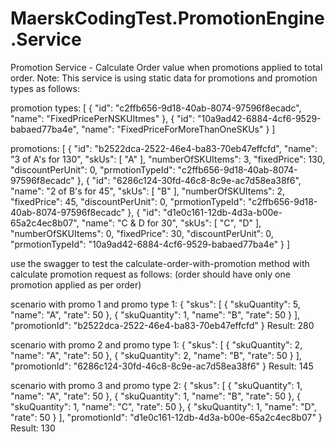 # MaerskCodingTest.PromotionEngine.Service
Promotion Service - Calculate Order value when promotions applied to total order.
Note: This service is using static data for promotions and promotion types as follows: 

promotion types:
[
  {
    "id": "c2ffb656-9d18-40ab-8074-97596f8ecadc",
    "name": "FixedPricePerNSKUItmes"
  },
  {
    "id": "10a9ad42-6884-4cf6-9529-babaed77ba4e",
    "name": "FixedPriceForMoreThanOneSKUs"
  }
]

promotions:
[
  {
    "id": "b2522dca-2522-46e4-ba83-70eb47effcfd",
    "name": "3 of A's for 130",
    "skUs": [
      "A"
    ],
    "numberOfSKUItems": 3,
    "fixedPrice": 130,
    "discountPerUnit": 0,
    "prmotionTypeId": "c2ffb656-9d18-40ab-8074-97596f8ecadc"
  },
  {
    "id": "6286c124-30fd-46c8-8c9e-ac7d58ea38f6",
    "name": "2 of B's for 45",
    "skUs": [
      "B"
    ],
    "numberOfSKUItems": 2,
    "fixedPrice": 45,
    "discountPerUnit": 0,
    "prmotionTypeId": "c2ffb656-9d18-40ab-8074-97596f8ecadc"
  },
  {
    "id": "d1e0c161-12db-4d3a-b00e-65a2c4ec8b07",
    "name": "C & D for 30",
    "skUs": [
      "C",
      "D"
    ],
    "numberOfSKUItems": 0,
    "fixedPrice": 30,
    "discountPerUnit": 0,
    "prmotionTypeId": "10a9ad42-6884-4cf6-9529-babaed77ba4e"
  }
]


use the swagger to test the calculate-order-with-promotion method with calculate promotion request as follows:
(order should have only one promotion applied as per order)

scenario with promo 1 and promo type 1: 
{
  "skus": [
    {
      "skuQuantity": 5,
      "name": "A",
      "rate": 50
    },
    {
      "skuQuantity": 1,
      "name": "B",
      "rate": 50
    }
  ],
  "promotionId": "b2522dca-2522-46e4-ba83-70eb47effcfd"
}
Result:  280


scenario with promo 2 and promo type 1: 
{
  "skus": [
    {
      "skuQuantity": 2,
      "name": "A",
      "rate": 50
    },
    {
      "skuQuantity": 2,
      "name": "B",
      "rate": 50
    }
  ],
  "promotionId": "6286c124-30fd-46c8-8c9e-ac7d58ea38f6"
}
Result:  145

scenario with promo 3 and promo type 2: 
{
  "skus": [
    {
      "skuQuantity": 1,
      "name": "A",
      "rate": 50
    },
    {
      "skuQuantity": 1,
      "name": "B",
      "rate": 50
    },
    {
      "skuQuantity": 1,
      "name": "C",
      "rate": 50
    },
    {
      "skuQuantity": 1,
      "name": "D",
      "rate": 50
    }
  ],
  "promotionId": "d1e0c161-12db-4d3a-b00e-65a2c4ec8b07"
}
Result:  130

